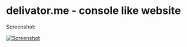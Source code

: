 # delivator.me - console like website

Screenshot:


[![Screenshot](https://i.imgur.com/JtfT1p7.gif)](https://delivator.github.io/delivator.me/)
